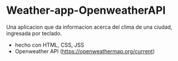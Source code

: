 # Weather-app-OpenweatherAPI
Una aplicacion que da informacion acerca del clima de una ciudad, ingresada por teclado.

- hecho con HTML, CSS, JSS
- Openweather API (https://openweathermap.org/current)
